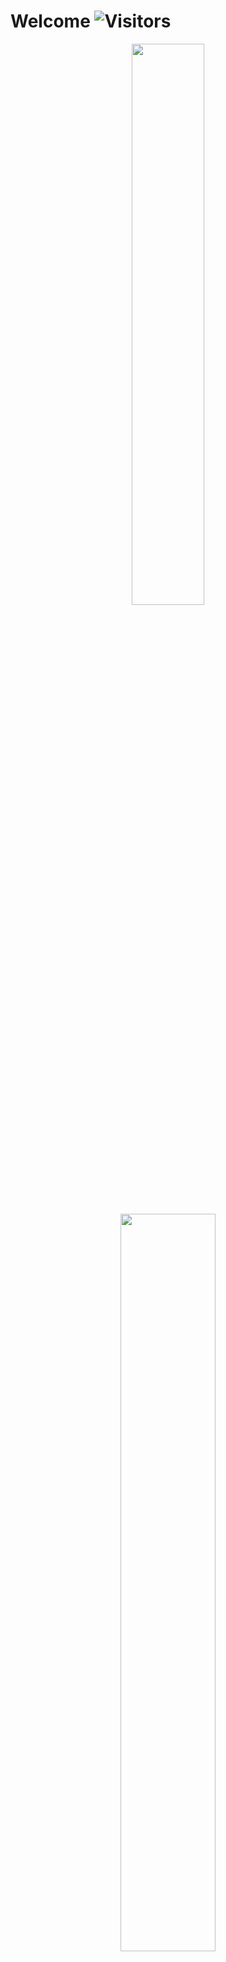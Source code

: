 # Welcome ![Visitors](https://visitor-badge.glitch.me/badge?page_id=graur) 

<p align="center">
  <img width="48%" src="https://github-readme-stats.vercel.app/api?username=graur&show_icons=true&theme=tokyonight" />
  <img width="55%" src="https://github-readme-streak-stats.herokuapp.com/?user=graur&theme=tokyonight" />
</p>
<!--
**Graur/graur** is a ✨ _special_ ✨ repository because its `README.md` (this file) appears on your GitHub profile.

Here are some ideas to get you started:

- 🔭 I’m currently working on ...
- 🌱 I’m currently learning ...
- 👯 I’m looking to collaborate on ...
- 🤔 I’m looking for help with ...
- 💬 Ask me about ...
- 📫 How to reach me: ...
- 😄 Pronouns: ...
- ⚡ Fun fact: ...
-->
